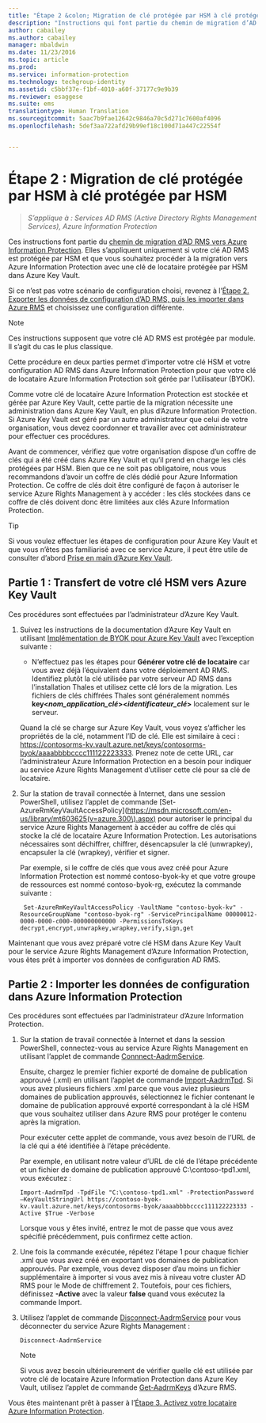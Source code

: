 ```yaml
---
title: "Étape 2 &colon; Migration de clé protégée par HSM à clé protégée par HSM | Azure Information Protection"
description: "Instructions qui font partie du chemin de migration d’AD RMS vers Azure Information Protection. Celles-ci s’appliquent uniquement si votre clé AD RMS est protégée par HSM et que vous souhaitez procéder à la migration vers Azure Information Protection avec une clé de locataire protégée par HSM dans Azure Key Vault."
author: cabailey
ms.author: cabailey
manager: mbaldwin
ms.date: 11/23/2016
ms.topic: article
ms.prod: 
ms.service: information-protection
ms.technology: techgroup-identity
ms.assetid: c5bbf37e-f1bf-4010-a60f-37177c9e9b39
ms.reviewer: esaggese
ms.suite: ems
translationtype: Human Translation
ms.sourcegitcommit: 5aac7b9fae12642c9846a70c5d271c7600af4096
ms.openlocfilehash: 5def3aa722afd29b99ef18c100d71a447c22554f


---
```


# <a name="step-2-hsm-protected-key-to-hsm-protected-key-migration"></a>Étape 2 : Migration de clé protégée par HSM à clé protégée par HSM

>*S’applique à : Services AD RMS (Active Directory Rights Management Services), Azure Information Protection*


Ces instructions font partie du [chemin de migration d’AD RMS vers Azure Information Protection](migrate-from-ad-rms-to-azure-rms.md). Elles s’appliquent uniquement si votre clé AD RMS est protégée par HSM et que vous souhaitez procéder à la migration vers Azure Information Protection avec une clé de locataire protégée par HSM dans Azure Key Vault. 

Si ce n’est pas votre scénario de configuration choisi, revenez à l’[Étape 2. Exporter les données de configuration d’AD RMS, puis les importer dans Azure RMS](migrate-from-ad-rms-phase1.md#step-2-export-configuration-data-from-ad-rms-and-import-it-to-azure-information-protection) et choisissez une configuration différente.

> [!NOTE]
> Ces instructions supposent que votre clé AD RMS est protégée par module. Il s’agit du cas le plus classique. 

Cette procédure en deux parties permet d’importer votre clé HSM et votre configuration AD RMS dans Azure Information Protection pour que votre clé de locataire Azure Information Protection soit gérée par l’utilisateur (BYOK).

Comme votre clé de locataire Azure Information Protection est stockée et gérée par Azure Key Vault, cette partie de la migration nécessite une administration dans Azure Key Vault, en plus d’Azure Information Protection. Si Azure Key Vault est géré par un autre administrateur que celui de votre organisation, vous devez coordonner et travailler avec cet administrateur pour effectuer ces procédures.

Avant de commencer, vérifiez que votre organisation dispose d’un coffre de clés qui a été créé dans Azure Key Vault et qu’il prend en charge les clés protégées par HSM. Bien que ce ne soit pas obligatoire, nous vous recommandons d’avoir un coffre de clés dédié pour Azure Information Protection. Ce coffre de clés doit être configuré de façon à autoriser le service Azure Rights Management à y accéder : les clés stockées dans ce coffre de clés doivent donc être limitées aux clés Azure Information Protection.


> [!TIP]
> Si vous voulez effectuer les étapes de configuration pour Azure Key Vault et que vous n’êtes pas familiarisé avec ce service Azure, il peut être utile de consulter d’abord [Prise en main d’Azure Key Vault](https://azure.microsoft.com/documentation/articles/key-vault-get-started/). 


## <a name="part-1-transfer-your-hsm-key-to-azure-key-vault"></a>Partie 1 : Transfert de votre clé HSM vers Azure Key Vault

Ces procédures sont effectuées par l’administrateur d’Azure Key Vault.

1.  Suivez les instructions de la documentation d’Azure Key Vault en utilisant [Implémentation de BYOK pour Azure Key Vault](https://azure.microsoft.com/documentation/articles/key-vault-hsm-protected-keys/#implementing-bring-your-own-key-byok-for-azure-key-vault) avec l’exception suivante :

    - N’effectuez pas les étapes pour **Générer votre clé de locataire** car vous avez déjà l’équivalent dans votre déploiement AD RMS. Identifiez plutôt la clé utilisée par votre serveur AD RMS dans l’installation Thales et utilisez cette clé lors de la migration. Les fichiers de clés chiffrées Thales sont généralement nommés **key<*nom_application_clé*><*identificateur_clé*>** localement sur le serveur.

    Quand la clé se charge sur Azure Key Vault, vous voyez s’afficher les propriétés de la clé, notamment l’ID de clé. Elle est similaire à ceci : https://contosorms-kv.vault.azure.net/keys/contosorms-byok/aaaabbbbcccc111122223333. Prenez note de cette URL, car l’administrateur Azure Information Protection en a besoin pour indiquer au service Azure Rights Management d’utiliser cette clé pour sa clé de locataire.

2. Sur la station de travail connectée à Internet, dans une session PowerShell, utilisez l’applet de commande [Set-AzureRmKeyVaultAccessPolicy](https://msdn.microsoft.com/en-us/library/mt603625(v=azure.300\).aspx) pour autoriser le principal du service Azure Rights Management à accéder au coffre de clés qui stocke la clé de locataire Azure Information Protection. Les autorisations nécessaires sont déchiffrer, chiffrer, désencapsuler la clé (unwrapkey), encapsuler la clé (wrapkey), vérifier et signer.
    
    Par exemple, si le coffre de clés que vous avez créé pour Azure Information Protection est nommé contoso-byok-ky et que votre groupe de ressources est nommé contoso-byok-rg, exécutez la commande suivante :
    
        Set-AzureRmKeyVaultAccessPolicy -VaultName "contoso-byok-kv" -ResourceGroupName "contoso-byok-rg" -ServicePrincipalName 00000012-0000-0000-c000-000000000000 -PermissionsToKeys decrypt,encrypt,unwrapkey,wrapkey,verify,sign,get


Maintenant que vous avez préparé votre clé HSM dans Azure Key Vault pour le service Azure Rights Management d’Azure Information Protection, vous êtes prêt à importer vos données de configuration AD RMS.

## <a name="part-2-import-the-configuration-data-to-azure-information-protection"></a>Partie 2 : Importer les données de configuration dans Azure Information Protection

Ces procédures sont effectuées par l’administrateur d’Azure Information Protection.

1.  Sur la station de travail connectée à Internet et dans la session PowerShell, connectez-vous au service Azure Rights Management en utilisant l’applet de commande [Connnect-AadrmService](https://msdn.microsoft.com/library/dn629415.aspx).
    
    Ensuite, chargez le premier fichier exporté de domaine de publication approuvé (.xml) en utilisant l’applet de commande [Import-AadrmTpd](https://msdn.microsoft.com/library/dn857523.aspx). Si vous avez plusieurs fichiers .xml parce que vous aviez plusieurs domaines de publication approuvés, sélectionnez le fichier contenant le domaine de publication approuvé exporté correspondant à la clé HSM que vous souhaitez utiliser dans Azure RMS pour protéger le contenu après la migration. 
    
    Pour exécuter cette applet de commande, vous avez besoin de l’URL de la clé qui a été identifiée à l’étape précédente.
    
    Par exemple, en utilisant notre valeur d’URL de clé de l’étape précédente et un fichier de domaine de publication approuvé C:\contoso-tpd1.xml, vous exécutez :
    
    ```
    Import-AadrmTpd -TpdFile "C:\contoso-tpd1.xml" -ProtectionPassword –KeyVaultStringUrl https://contoso-byok-kv.vault.azure.net/keys/contosorms-byok/aaaabbbbcccc111122223333 -Active $True -Verbose
    ```
    
    Lorsque vous y êtes invité, entrez le mot de passe que vous avez spécifié précédemment, puis confirmez cette action.

2.  Une fois la commande exécutée, répétez l'étape 1 pour chaque fichier .xml que vous avez créé en exportant vos domaines de publication approuvés. Par exemple, vous devez disposer d’au moins un fichier supplémentaire à importer si vous avez mis à niveau votre cluster AD RMS pour le Mode de chiffrement 2. Toutefois, pour ces fichiers, définissez **-Active** avec la valeur **false** quand vous exécutez la commande Import.  

3.  Utilisez l’applet de commande [Disconnect-AadrmService](https://msdn.microsoft.com/library/azure/dn629416.aspx) pour vous déconnecter du service Azure Rights Management :

    ```
    Disconnect-AadrmService
    ```

    > [!NOTE]
    > Si vous avez besoin ultérieurement de vérifier quelle clé est utilisée par votre clé de locataire Azure Information Protection dans Azure Key Vault, utilisez l’applet de commande [Get-AadrmKeys](https://msdn.microsoft.com/library/dn629420.aspx) d’Azure RMS.

Vous êtes maintenant prêt à passer à l’[Étape 3. Activez votre locataire Azure Information Protection](migrate-from-ad-rms-phase1.md#step-3-activate-your-azure-information-protection-tenant).




<!--HONumber=Nov16_HO4-->


